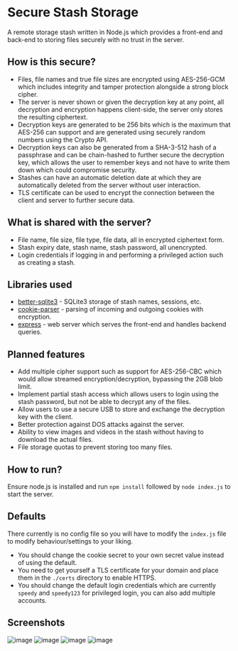 # Secure Stash Storage
A remote storage stash written in Node.js which provides a front-end and back-end to storing files securely with no trust in the server.

## How is this secure?
- Files, file names and true file sizes are encrypted using AES-256-GCM which includes integrity and tamper protection alongside a strong block cipher.
- The server is never shown or given the decryption key at any point, all decryption and encryption happens client-side, the server only stores the resulting ciphertext.
- Decryption keys are generated to be 256 bits which is the maximum that AES-256 can support and are generated using securely random numbers using the Crypto API.
- Decryption keys can also be generated from a SHA-3-512 hash of a passphrase and can be chain-hashed to further secure the decryption key, which allows the user to remember keys and not have to write them down which could compromise security.
- Stashes can have an automatic deletion date at which they are automatically deleted from the server without user interaction.
- TLS certificate can be used to encrypt the connection between the client and server to further secure data.

## What is shared with the server?
- File name, file size, file type, file data, all in encrypted ciphertext form.
- Stash expiry date, stash name, stash password, all unencrypted.
- Login credentials if logging in and performing a privileged action such as creating a stash.

## Libraries used
- [better-sqlite3](https://github.com/WiseLibs/better-sqlite3) - SQLite3 storage of stash names, sessions, etc.
- [cookie-parser](https://github.com/expressjs/cookie-parser) - parsing of incoming and outgoing cookies with encryption.
- [express](https://github.com/expressjs/express) - web server which serves the front-end and handles backend queries.

## Planned features
- Add multiple cipher support such as support for AES-256-CBC which would allow streamed encryption/decryption, bypassing the 2GB blob limit.
- Implement partial stash access which allows users to login using the stash password, but not be able to decrypt any of the files.
- Allow users to use a secure USB to store and exchange the decryption key with the client.
- Better protection against DOS attacks against the server.
- Ability to view images and videos in the stash without having to download the actual files.
- File storage quotas to prevent storing too many files.

## How to run?
Ensure node.js is installed and run `npm install` followed by `node index.js` to start the server.

## Defaults
There currently is no config file so you will have to modify the `index.js` file to modify behaviour/settings to your liking.
- You should change the cookie secret to your own secret value instead of using the default.
- You need to get yourself a TLS certificate for your domain and place them in the `./certs` directory to enable HTTPS.
- You should change the default login credentials which are currently `speedy` and `speedy123` for privileged login, you can also add multiple accounts.

## Screenshots
![image](https://github.com/SpeedyCraftah/secure-stash/assets/45142584/d1045088-b7c2-48e7-9d1f-f1f9d05f9ef0)
![image](https://github.com/SpeedyCraftah/secure-stash/assets/45142584/7b05e058-df91-4ba6-9f37-157a752c0833)
![image](https://github.com/SpeedyCraftah/secure-stash/assets/45142584/22cfc428-f51b-4a7f-8a42-119c7fc439ae)
![image](https://github.com/SpeedyCraftah/secure-stash/assets/45142584/89071733-028c-4fe6-b4f6-c49746d44ed2)
